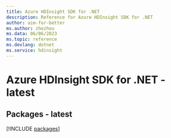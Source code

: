 ```yaml
---
title: Azure HDInsight SDK for .NET
description: Reference for Azure HDInsight SDK for .NET
author: aim-for-better
ms.author: zhezhou
ms.data: 06/06/2023
ms.topic: reference
ms.devlang: dotnet
ms.service: hdinsight
---
```

# Azure HDInsight SDK for .NET - latest
## Packages - latest
[!INCLUDE [packages](hdinsight-index.md)]